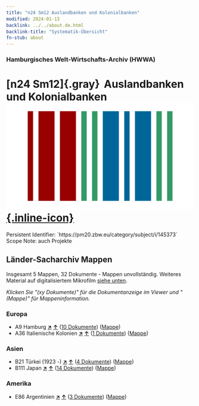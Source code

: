 ```yaml
---
title: "n24 Sm12 Auslandbanken und Kolonialbanken"
modified: 2024-01-13
backlink: ../../about.de.html
backlink-title: "Systematik-Übersicht"
fn-stub: about
---
```


### Hamburgisches Welt-Wirtschafts-Archiv (HWWA)

# [n24 Sm12]{.gray}&#8201; Auslandbanken und Kolonialbanken &#160; [![Wikidata](/images/Wikidata-logo.svg "Wikidata"){.inline-icon}](http://www.wikidata.org/entity/Q104711027)

<div class="hint">Persistent Identifier: `https://pm20.zbw.eu/category/subject/i/145373`</div>

<div class="hint">
Scope Note: auch Projekte
</div>





## Länder-Sacharchiv Mappen






Insgesamt 5 Mappen, 32 Dokumente - Mappen unvollständig. Weiteres Material auf digitalisiertem Mikrofilm [siehe unten](#filmsections).

_Klicken Sie "(xy Dokumente)" für die Dokumentanzeige im Viewer und "(Mappe)" für Mappeninformation._




### Europa

- A9 Hamburg [**&nearr;**](../../../geo/i/140905/about.de.html "Hamburg (alle Mappen)") [**&uarr;**](../../../geo/about.de.html#A9 "Ländersystematik") (<a href="https://pm20.zbw.eu/iiifview/folder/sh/140905,145373" title="über: Hamburg : Auslandbanken und Kolonialbanken" target="_blank">10 Dokumente</a>) ([Mappe](../../../../folder/sh/1409xx/140905/1453xx/145373/about.de.html))
- A36 Italienische Kolonien [**&nearr;**](../../../geo/i/141012/about.de.html "Italienische Kolonien (alle Mappen)") [**&uarr;**](../../../geo/about.de.html#A36 "Ländersystematik") (<a href="https://pm20.zbw.eu/iiifview/folder/sh/141012,145373" title="über: Italienische Kolonien : Auslandbanken und Kolonialbanken" target="_blank">1 Dokumente</a>) ([Mappe](../../../../folder/sh/1410xx/141012/1453xx/145373/about.de.html))

### Asien

- B21 Türkei (1923 -) [**&nearr;**](../../../geo/i/141111/about.de.html "Türkei (1923 -) (alle Mappen)") [**&uarr;**](../../../geo/about.de.html#B21 "Ländersystematik") (<a href="https://pm20.zbw.eu/iiifview/folder/sh/141111,145373" title="über: Türkei (1923 -) : Auslandbanken und Kolonialbanken" target="_blank">4 Dokumente</a>) ([Mappe](../../../../folder/sh/1411xx/141111/1453xx/145373/about.de.html))
- B111 Japan [**&nearr;**](../../../geo/i/141272/about.de.html "Japan (alle Mappen)") [**&uarr;**](../../../geo/about.de.html#B111 "Ländersystematik") (<a href="https://pm20.zbw.eu/iiifview/folder/sh/141272,145373" title="über: Japan : Auslandbanken und Kolonialbanken" target="_blank">14 Dokumente</a>) ([Mappe](../../../../folder/sh/1412xx/141272/1453xx/145373/about.de.html))

### Amerika

- E86 Argentinien [**&nearr;**](../../../geo/i/141692/about.de.html "Argentinien (alle Mappen)") [**&uarr;**](../../../geo/about.de.html#E86 "Ländersystematik") (<a href="https://pm20.zbw.eu/iiifview/folder/sh/141692,145373" title="über: Argentinien : Auslandbanken und Kolonialbanken" target="_blank">3 Dokumente</a>) ([Mappe](../../../../folder/sh/1416xx/141692/1453xx/145373/about.de.html))



<a id="filmsections" />













